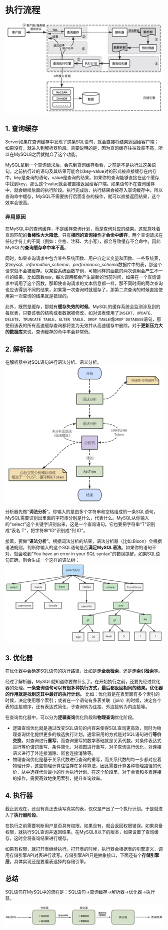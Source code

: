 # 执行流程

![SQL执行流程+20231204192038](https://raw.githubusercontent.com/loli0con/picgo/master/images/SQL执行流程+20231204192038.png+2023-12-04-19-20-39)

## 1. 查询缓存
Server如果在查询缓存中发现了这条SQL语句，就会直接将结果返回给客户端；如果没有，就进入到解析器阶段。需要说明的是，因为查询缓存往往效率不高，所以在MySQL8之后就抛弃了这个功能。

MySQL拿到一个查询请求后，会先到查询缓存看看，之前是不是执行过这条语句。之前执行过的语句及其结果可能会以key-value对的形式被直接缓存在内存中。key是查询的语句，value是查询的结果。如果你的查询能够直接在这个缓存中找到key，那么这个value就会被直接返回给客户端。如果语句不在查询缓存中，就会继续后面的执行阶段。执行完成后，执行结果会被存入查询缓存中。所以查询命中缓存，MySQL不需要执行后面复杂的操作，就可以直接返回结果，这个效率会很高。

### 弃用原因
在MySQL中的查询缓存，不是缓存查询计划，而是查询对应的结果。这就意味着查询匹配的**鲁棒性大大降低**，只有**相同的查询操作才会命中缓存**。两个查询请求在任何字符上的不同（例如：空格、注释、大小写），都会导致缓存不会命中。因此MySQL的**查询缓存命中率不高**。

同时，如果查询请求中包含某些系统函数、用户自定义变量和函数、一些系统表，如*mysql*、*information_schema*、*performance_schema*数据库中的表，那这个请求就不会被缓存。以某些系统函数举例，可能同样的函数的两次调用会产生不一样的结果，比如函数`NOW`，每次调用都会产生最新的当前时间，如果在一个查询请求中调用了这个函数，那即使查询请求的文本信息都一样，那不同时间的两次查询也应该得到不同的结果，如果第一次查询时就缓存了，那第二次查询的时候直接使用第一次查询的结果就是错误的。

此外，既然是缓存，那就有**缓存失效的时候**。MySQL的缓存系统会监测涉及到的每张表，只要该表的结构或者数据被修改，如对该表使用了`INSERT`、`UPDATE`、`DELETE`、`TRUNCATE TABLE`、`ALTER TABLE`、`DROP TABLE`或`DROP DATABASE`语句，那使用该表的所有高速缓存查询都将变为无效并从高速缓存中删除。对于**更新压力大的数据库**来说，查询缓存的命中率会非常低。

## 2. 解析器
在解析器中对SQL语句进行语法分析、语义分析。
![SQL执行流程+20250207164204](https://raw.githubusercontent.com/loli0con/picgo/master/images/SQL执行流程+20250207164204.png+2025-02-07-16-42-05)

分析器先做“**词法分析**”。你输入的是由多个字符串和空格组成的一条SQL语句，MySQL需要识别出里面的字符串分别是什么，代表什么。MySQL从你输入的"select"这个关键字识别出来，这是一个查询语句。它也要把字符串“T”识别成“表名 T”，把字符串“ID”识别成“列 ID”。

接着，要做“**语法分析**”。根据词法分析的结果，语法分析器（比如:Bison）会根据语法规则，判断你输入的这个SQL语句是否**满足MySQL语法**。如果你的语句不对，就会收到“You have an error in your SQL syntax”的错误提醒。如果SQL语句正确，则会生成一个这样的语法树：
![SQL执行流程+20231205120426](https://raw.githubusercontent.com/loli0con/picgo/master/images/SQL执行流程+20231205120426.png+2023-12-05-12-04-27)

## 3. 优化器
在优化器中会确定SQL语句的执行路径，比如是走**全表检索**，还是走**索引检索**等。

经过了解析器，MySQL就知道你要做什么了。在开始执行之前，还要先经过优化器的处理。**一条查询语句可以有很多种执行方式，最后都返回相同的结果。优化器的作用就是找到这其中最好的执行计划。** 比如：优化器是在表里面有多个索引的时候，决定使用哪个索引；或者在一个语句有多表关联（join）的时候，决定各个表的连接顺序，还有表达式简化、子查询转为连接、外连接转为内连接等。

在查询优化器中，可以分为**逻辑查询**优化阶段和**物理查询**优化阶段。
* 逻辑查询优化就是通过改变SQL语句的内容来使得SQL查询更高效，同时为物理查询优化提供更多的候选执行计划。通常采用的方式是对SQL语句进行**等价交换**，对查询进行**重写**，而查询重写的数学基础就是关系代数。对条件表达式进行等价谓词重写、条件简化，对视图进行重写，对子查询进行优化，对连接语义进行了外连接消除、嵌套连接消除等。
* 物理查询优化是基于关系代数进行查询的重写，而关系代数的每一步都对应着物理计算，这些物理计算往往存在多种算法，因此需要计算各种物理路径的代价，从中选择代价最小的作为执行计划。在这个阶段里，对于单表和多表连接的操作，需要高效地使用索引，提升查询效率。

## 4. 执行器
截止到现在，还没有真正去读写真实的表，仅仅是产出了一个执行计划。于是就进入了**执行器阶段**。

在执行之前需要判断用户是否具有权限，如果没有，就会返回权限错误。如果具备权限，就执行SQL查询并返回结果。在MySQL8以下的版本，如果设置了查询缓存，这时会将查询结果进行缓存。

如果有权限，就打开表继续执行。打开表的时候，执行器会根据表的引擎定义，调用存储引擎API对表进行读写。存储引擎API只是抽象接口，下面还有个**存储引擎层**，具体实现还是要看表选择的存储引擎。

## 总结
SQL语句在MySQL中的流程是：SQL语句->查询缓存->解析器->优化器->执行器。

![SQL执行流程+20240227133802](https://raw.githubusercontent.com/loli0con/picgo/master/images/SQL执行流程+20240227133802.png+2024-02-27-13-38-03)
